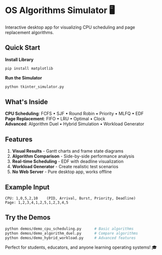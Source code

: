 # OS Algorithms Simulator 🖥️

Interactive desktop app for visualizing CPU scheduling and page replacement algorithms.

## Quick Start

**Install Library**
```bash
pip install matplotlib
```
**Run the Simulator**
```bash
python tkinter_simulator.py
```

## What's Inside

**CPU Scheduling**: FCFS • SJF • Round Robin • Priority • MLFQ • EDF  
**Page Replacement**: FIFO • LRU • Optimal • Clock  
**Advanced**: Algorithm Duel • Hybrid Simulation • Workload Generator

## Features

1. **Visual Results** - Gantt charts and frame state diagrams  
2. **Algorithm Comparison** - Side-by-side performance analysis  
3. **Real-time Scheduling** - EDF with deadline visualization  
4. **Workload Generator** - Create realistic test scenarios  
5. **No Web Server** - Pure desktop app, works offline

## Example Input

```
CPU: 1,0,5,2,10    (PID, Arrival, Burst, Priority, Deadline)
Page: 1,2,3,4,1,2,5,1,2,3,4,5
```

## Try the Demos

```bash
python demos/demo_cpu_scheduling.py      # Basic algorithms
python demos/demo_algorithm_duel.py      # Compare algorithms  
python demos/demo_hybrid_workload.py     # Advanced features
```

Perfect for students, educators, and anyone learning operating systems! 🎓